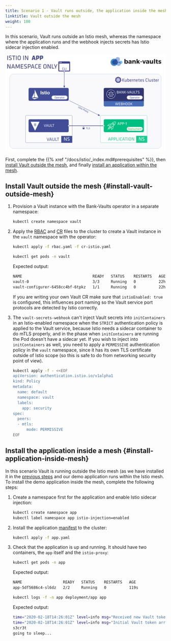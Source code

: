 ```yaml
---
title: Scenario 1 - Vault runs outside, the application inside the mesh
linktitle: Vault outside the mesh
weight: 100
---
```


In this scenario, Vault runs outside an Istio mesh, whereas the namespace where the application runs and the webhook injects secrets has Istio sidecar injection enabled.

<p align="center"><img src="/img/istio_vault1.png" ></p>

First, complete the {{% xref "/docs/istio/_index.md#prerequisites" %}}, then [install Vault outside the mesh](#install-vault-outside-mesh), and finally [install an application within the mesh](#install-application-inside-mesh).

## Install Vault outside the mesh {#install-vault-outside-mesh}

1. Provision a Vault instance with the Bank-Vaults operator in a separate namespace:

    ```bash
    kubectl create namespace vault
    ```

1. Apply the [RBAC](/docs/istio/rbac.yaml) and [CR](/docs/istio/cr-istio.yaml) files to the cluster to create a Vault instance in the `vault` namespace with the operator:

    ```bash
    kubectl apply -f rbac.yaml -f cr-istio.yaml
    ```

    ```bash
    kubectl get pods -n vault
    ```

    Expected output:

    ```bash
    NAME                               READY   STATUS    RESTARTS   AGE
    vault-0                            3/3     Running   0          22h
    vault-configurer-6458cc4bf-6tpkz   1/1     Running   0          22h
    ```

    If you are writing your own Vault CR make sure that `istioEnabled: true` is configured, this influences port naming so the Vault service port protocols are detected by Istio correctly.

1. The `vault-secrets-webhook` can't inject Vault secrets into `initContainers` in an Istio-enabled namespace when the `STRICT` authentication policy is applied to the Vault service, because Istio needs a sidecar container to do mTLS properly, and in the phase when `initContainers` are running the Pod doesn't have a sidecar yet.
    If you wish to inject into `initContainers` as well, you need to apply a `PERMISSIVE` authentication policy in the `vault` namespace, since it has its own TLS certificate outside of Istio scope (so this is safe to do from networking security point of view).

    ```bash
    kubectl apply -f - <<EOF
    apiVersion: authentication.istio.io/v1alpha1
    kind: Policy
    metadata:
      name: default
      namespace: vault
      labels:
        app: security
    spec:
      peers:
      - mtls:
          mode: PERMISSIVE
    EOF
    ```

## Install the application inside a mesh {#install-application-inside-mesh}

In this scenario Vault is running outside the Istio mesh (as we have installed it in the [previous steps](#install-vault-outside-mesh) and our demo application runs within the Istio mesh. To install the demo application inside the mesh, complete the following steps:

1. Create a namespace first for the application and enable Istio sidecar injection:

    ```bash
    kubectl create namespace app
    kubectl label namespace app istio-injection=enabled
    ```

1. Install the application [manifest](/docs/istio/app.yaml) to the cluster:

    ```bash
    kubectl apply -f app.yaml
    ```

1. Check that the application is up and running. It should have two containers, the `app` itself and the `istio-proxy`:

    ```bash
    kubectl get pods -n app
    ```

    Expected output:

    ```bash
    NAME                  READY   STATUS    RESTARTS   AGE
    app-5df5686c4-sl6dz   2/2     Running   0          119s
    ```

    ```bash
    kubectl logs -f -n app deployment/app app
    ```

    Expected output:

    ```bash
    time="2020-02-18T14:26:01Z" level=info msg="Received new Vault token"
    time="2020-02-18T14:26:01Z" level=info msg="Initial Vault token arrived"
    s3cr3t
    going to sleep...
    ```
